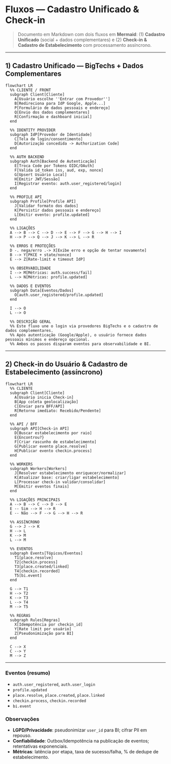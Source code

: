 # Fluxos — Cadastro Unificado & Check‑in

> Documento em Markdown com dois fluxos em **Mermaid**: (1) **Cadastro Unificado** (social + dados complementares) e (2) **Check‑in & Cadastro de Estabelecimento** com processamento assíncrono.

---

## 1) Cadastro Unificado — BigTechs + Dados Complementares

```mermaid
flowchart LR
  %% CLIENTE / FRONT
  subgraph Client[Cliente]
    A[Usuário escolhe ''Entrar com Provedor'']
    B[Redireciona para IdP Google, Apple...]
    P[Formulário de dados pessoais e endereço]
    Q[Envio dos dados complementares]
    R[Confirmação e dashboard inicial]
  end

  %% IDENTITY PROVIDER
  subgraph IdP[Provedor de Identidade]
    C[Tela de login/consentimento]
    D[Autorização concedida -> Authorization Code]
  end

  %% AUTH BACKEND
  subgraph Auth[Backend de Autenticação]
    E[Troca Code por Tokens OIDC/OAuth]
    F[Valida id_token iss, aud, exp, nonce]
    G[Upsert Usuário Local]
    H[Emitir JWT/Sessão]
    I[Registrar evento: auth.user_registered/login]
  end

  %% PROFILE API
  subgraph Profile[Profile API]
    J[Validar formato dos dados]
    K[Persistir dados pessoais e endereço]
    L[Emitir evento: profile.updated]
  end

  %% LIGAÇÕES
  A --> B --> C --> D --> E --> F --> G --> H --> I
  H --> P --> Q --> J --> K --> L --> R

  %% ERROS E PROTEÇÕES
  D -. nega/erro .-> X[Exibe erro e opção de tentar novamente]
  B --> Y[PKCE + state/nonce]
  E --> Z[Rate-limit e timeout IdP]

  %% OBSERVABILIDADE
  I --> M[Métricas: auth.success/fail]
  L --> N[Métricas: profile.updated]

  %% DADOS E EVENTOS
  subgraph Data[Eventos/Dados]
    O[auth.user_registered/profile.updated]
  end

  I --> O
  L --> O

  %% DESCRIÇÃO GERAL
  %% Este fluxo une o login via provedores BigTechs e o cadastro de dados complementares.
  %% Após autenticação (Google/Apple), o usuário fornece dados pessoais mínimos e endereço opcional.
  %% Ambos os passos disparam eventos para observabilidade e BI.
```

---

## 2) Check‑in do Usuário & Cadastro de Estabelecimento (assíncrono)

```mermaid
flowchart LR
  %% CLIENTE
  subgraph Client[Cliente]
    A[Usuário inicia Check-in]
    B[App coleta geolocalização]
    C[Enviar para BFF/API]
    R[Retorno imediato: Recebido/Pendente]
  end

  %% API / BFF
  subgraph API[Check-in API]
    D[Buscar estabelecimento por raio]
    E{Encontrou?}
    F[Criar rascunho de estabelecimento]
    G[Publicar evento place.resolve]
    H[Publicar evento checkin.process]
  end

  %% WORKERS
  subgraph Workers[Workers]
    J[Resolver estabelecimento enriquecer/normalizar]
    K[Atualizar base: criar/ligar estabelecimento]
    L[Processar check-in validar/consolidar]
    M[Emitir eventos finais]
  end

  %% LIGAÇÕES PRINCIPAIS
  A --> B --> C --> D --> E
  E -- Sim --> H --> R
  E -- Não --> F --> G --> H --> R

  %% ASSÍNCRONO
  G --> J --> K
  H --> L
  K --> M
  L --> M

  %% EVENTOS
  subgraph Events[Tópicos/Eventos]
    T1[place.resolve]
    T2[checkin.process]
    T3[place.created/linked]
    T4[checkin.recorded]
    T5[bi.event]
  end

  G --> T1
  H --> T2
  K --> T3
  L --> T4
  M --> T5

  %% REGRAS
  subgraph Rules[Regras]
    X[Idempotência por checkin_id]
    Y[Rate limit por usuário]
    Z[Pseudonimização para BI]
  end

  C --> X
  C --> Y
  M --> Z
```

---

### Eventos (resumo)

* `auth.user_registered`, `auth.user_login`
* `profile.updated`
* `place.resolve`, `place.created`, `place.linked`
* `checkin.process`, `checkin.recorded`
* `bi.event`

### Observações

* **LGPD/Privacidade**: pseudonimizar `user_id` para BI; cifrar PII em repouso.
* **Confiabilidade**: Outbox/Idempotência na publicação de eventos; retentativas exponenciais.
* **Métricas**: latência por etapa, taxa de sucesso/falha, % de dedupe de estabelecimento.
